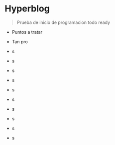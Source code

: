 # Hyperblog
> Prueba de inicio de programacion
> todo ready 

* Puntos a tratar 
* Tan pro

* s
* s
* s
* s
* s
* s
* s
* s
* s
* s